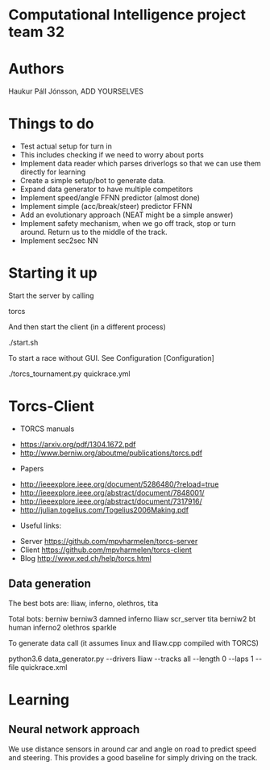 # Computational Intelligence project team 32

# Authors
Haukur Páll Jónsson, ADD YOURSELVES

# Things to do
- Test actual setup for turn in
- This includes checking if we need to worry about ports
- Implement data reader which parses driverlogs so that we can use them directly for learning
- Create a simple setup/bot to generate data.
- Expand data generator to have multiple competitors
- Implement speed/angle FFNN predictor (almost done)
- Implement simple (acc/break/steer) predictor FFNN
- Add an evolutionary approach (NEAT might be a simple answer)
- Implement safety mechanism, when we go off track, stop or turn around. Return us to the middle of the track.
- Implement sec2sec NN

# Starting it up
Start the server by calling

  torcs

And then start the client (in a different process)

  ./start.sh

To start a race without GUI. See Configuration [Configuration]

  ./torcs_tournament.py quickrace.yml


# Torcs-Client

- TORCS manuals
* https://arxiv.org/pdf/1304.1672.pdf
* http://www.berniw.org/aboutme/publications/torcs.pdf

- Papers
* http://ieeexplore.ieee.org/document/5286480/?reload=true
* http://ieeexplore.ieee.org/abstract/document/7848001/
* http://ieeexplore.ieee.org/abstract/document/7317916/
* http://julian.togelius.com/Togelius2006Making.pdf

- Useful links:
* Server https://github.com/mpvharmelen/torcs-server
* Client https://github.com/mpvharmelen/torcs-client
* Blog http://www.xed.ch/help/torcs.html

## Data generation
The best bots are: lliaw, inferno, olethros, tita

Total bots:
berniw   berniw3  damned  inferno   lliaw     scr_server  tita
berniw2  bt       human   inferno2  olethros  sparkle

To generate data call (it assumes linux and lliaw.cpp compiled with TORCS)

  python3.6 data_generator.py --drivers lliaw --tracks all --length 0 --laps 1 --file quickrace.xml

# Learning

## Neural network approach
We use distance sensors in around car and angle on road to predict speed and steering.
This provides a good baseline for simply driving on the track.
